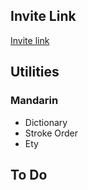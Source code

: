 ## Invite Link
[Invite link](https://discordapp.com/api/oauth2/authorize?client_id=633669735187218472&permissions=0&scope=bot)
## Utilities
### Mandarin
- Dictionary
- Stroke Order
- Ety
## To Do
